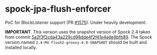 # spock-jpa-flush-enforcer

PoC for BlockListener support (PR [#1575](https://github.com/spockframework/spock/pull/1575)). Under heavily development.

**IMPORTANT**. This version uses the snapshot version of Spock 2.4 taken from commit [5a2f3f2cda43a229cd98dde4f2f41e4ade9bfb89](https://github.com/spockframework/spock/commit/5a2f3f2cda43a229cd98dde4f2f41e4ade9bfb89). The Spock version named `2.4-M4-flush2-groovy-4.0-SNAPSHOT` should be built and installed locally.
